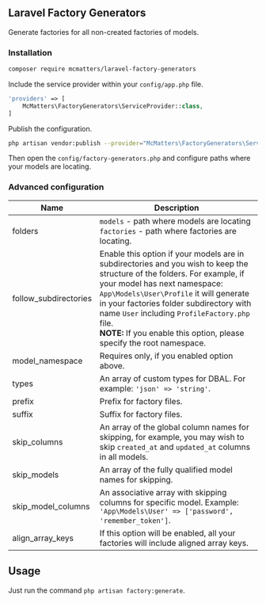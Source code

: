 ## Laravel Factory Generators

Generate factories for all non-created factories of models.

### Installation

```bash
composer require mcmatters/laravel-factory-generators
```

Include the service provider within your `config/app.php` file.

```php
'providers' => [
    McMatters\FactoryGenerators\ServiceProvider::class,
]
```

Publish the configuration.

```bash
php artisan vendor:publish --provider="McMatters\FactoryGenerators\ServiceProvider"
```

Then open the `config/factory-generators.php` and configure paths where your models are locating.

### Advanced configuration

| Name                  | Description |
|-----------------------|-------------|
| folders               | `models` - path where models are locating<br>`factories` - path where factories are locating. |
| follow_subdirectories | Enable this option if your models are in subdirectories and you wish to keep the structure of the folders. For example, if your model has next namespace: `App\Models\User\Profile` it will generate in your factories folder subdirectory with name `User` including `ProfileFactory.php` file.<br>**NOTE:** If you enable this option, please specify the root namespace. |
| model_namespace       | Requires only, if you enabled option above. |
| types                 | An array of custom types for DBAL. For example: `'json' => 'string'`. |
| prefix                | Prefix for factory files. |
| suffix                | Suffix for factory files. |
| skip_columns          | An array of the global column names for skipping, for example, you may wish to skip `created_at` and `updated_at` columns in all models. |
| skip_models           | An array of the fully qualified model names for skipping. |
| skip_model_columns    | An associative array with skipping columns for specific model. Example: `'App\Models\User' => ['password', 'remember_token']`. |
| align_array_keys      | If this option will be enabled, all your factories will include aligned array keys. |

## Usage

Just run the command `php artisan factory:generate`.
